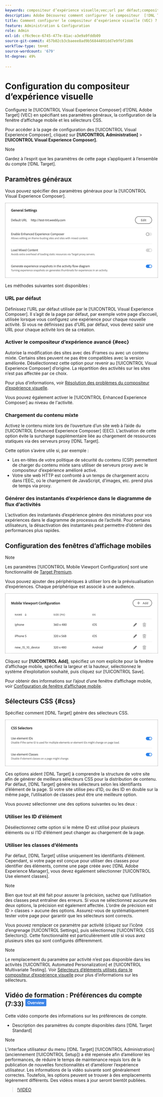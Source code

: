 ```yaml
---
keywords: compositeur d’expérience visuelle;vec;url par défaut;compositeur d’expérience amélioré;eec;contenu mixte;instantanés d’expérience;fenêtre d’affichage mobile;css;sélecteurs css
description: Adobe Découvrez comment configurer le compositeur  [!DNL Target] ’expérience visuelle (VEC) en spécifiant ses paramètres généraux, la configuration des fenêtres d’affichage mobiles et les sélecteurs CSS.
title: Comment configurer le compositeur d’expérience visuelle (VEC) ?
feature: Administration & Configuration
role: Admin
exl-id: cf6c9ece-6745-477e-81ac-a3e9a9fddb09
source-git-commit: 457b02cb3cbaeee8ad9b56844891dd7e9f6f2d86
workflow-type: tm+mt
source-wordcount: '679'
ht-degree: 49%

---
```


# Configuration du compositeur d’expérience visuelle

Configurez le [!UICONTROL Visual Experience Composer] d’[!DNL Adobe Target] (VEC) en spécifiant ses paramètres généraux, la configuration de la fenêtre d’affichage mobile et les sélecteurs CSS.

Pour accéder à la page de configuration des [!UICONTROL Visual Experience Composer], cliquez sur **[!UICONTROL Administration]** > **[!UICONTROL Visual Experience Composer].**

>[!NOTE]
>
>Gardez à l’esprit que les paramètres de cette page s’appliquent à l’ensemble du compte [!DNL Target].

## Paramètres généraux

Vous pouvez spécifier des paramètres généraux pour la [!UICONTROL Visual Experience Composer].

![Section Paramètres généraux](/help/main/administrating-target/assets/general-settings.png)

Les méthodes suivantes sont disponibles :

### URL par défaut

Définissez l’URL par défaut utilisée par le [!UICONTROL Visual Experience Composer]. Il s’agit de la page par défaut, par exemple votre page d’accueil, utilisée lorsque vous configurez une expérience pour chaque nouvelle activité. Si vous ne définissez pas d’URL par défaut, vous devez saisir une URL pour chaque activité lors de sa création.

### Activer le compositeur d’expérience avancé {#eec}

Autorise la modification des sites avec des iFrames ou avec un contenu mixte. Certains sites peuvent ne pas être compatibles avec la version améliorée. Désélectionnez cette option pour revenir au [!UICONTROL Visual Experience Composer] d’origine. La répartition des activités sur les sites n’est pas affectée par ce choix.

Pour plus d’informations, voir [Résolution des problèmes du compositeur d’expérience visuelle](/help/main/c-experiences/c-visual-experience-composer/r-troubleshoot-composer/troubleshoot-composer.md).

Vous pouvez également activer le [!UICONTROL Enhanced Experience Composer] au niveau de l&#39;activité.

### Chargement du contenu mixte

Activez le contenu mixte lors de l’ouverture d’un site web à l’aide du [!UICONTROL Enhanced Experience Composer] (EEC). L’activation de cette option évite la surcharge supplémentaire liée au chargement de ressources statiques via des serveurs proxy [!DNL Target].

Cette option s’avère utile si, par exemple :

* Les en-têtes de votre politique de sécurité du contenu (CSP) permettent de charger du contenu mixte sans utiliser de serveurs proxy avec le compositeur d’expérience amélioré activé.
* Votre site web HTTP est confronté à un temps de chargement accru dans l’EEC, où le chargement de JavaScript, d’images, etc. prend plus de temps via proxy.

### Générer des instantanés d’expérience dans le diagramme de flux d’activités

L’activation des instantanés d’expérience génère des miniatures pour vos expériences dans le diagramme de processus de l’activité. Pour certains utilisateurs, la désactivation des instantanés peut permettre d’obtenir des performances plus rapides.

## Configuration des fenêtres d’affichage mobiles 

>[!NOTE]
>
>Les paramètres [!UICONTROL Mobile Viewport Configuration] sont une fonctionnalité de [Target Premium](/help/main/c-intro/intro.md#premium).


Vous pouvez ajouter des périphériques à utiliser lors de la prévisualisation d’expériences. Chaque périphérique est associé à une audience.

![Section Configuration de la fenêtre d’affichage mobile](/help/main/administrating-target/assets/mobile-viewport-configuration.png)

Cliquez sur **[!UICONTROL Add]**, spécifiez un nom explicite pour la fenêtre d’affichage mobile, spécifiez la largeur et la hauteur, sélectionnez le système d’exploitation souhaité, puis cliquez sur [!UICONTROL Save].

Pour obtenir des informations sur l’ajout d’une fenêtre d’affichage mobile, voir [Configuration de fenêtre d’affichage mobile](/help/main/c-experiences/c-visual-experience-composer/mobile-viewports.md).

## Sélecteurs CSS {#css}

Spécifiez comment [!DNL Target] génère des sélecteurs CSS.

![Section Sélecteurs CSS](/help/main/administrating-target/assets/css-selectors.png)

Ces options aident [!DNL Target] à comprendre la structure de votre site afin de générer de meilleurs sélecteurs CSS pour la distribution de contenu. Par défaut, [!DNL Target] génère les sélecteurs selon les identifiants d’élément de la page. Si votre site utilise peu d’ID, ou des ID en double sur la même page, l’utilisation de classes peut être une meilleure option.

Vous pouvez sélectionner une des options suivantes ou les deux :

### Utiliser les ID d’élément

Désélectionnez cette option si le même ID est utilisé pour plusieurs éléments ou si l’ID d’élément peut changer au chargement de la page.

### Utiliser les classes d’éléments

Par défaut, [!DNL Target] utilise uniquement les identifiants d’élément. Cependant, si votre page est conçue pour utiliser des classes pour identifier des éléments, comme une page créée avec [!DNL Adobe Experience Manager], vous devez également sélectionner [!UICONTROL Use element classes].

>[!NOTE]
>
>Bien que tout ait été fait pour assurer la précision, sachez que l’utilisation des classes peut entraîner des erreurs. Si vous ne sélectionnez aucune des deux options, la précision est également affectée. L’ordre de précision est ID > classes > aucune des options. Assurez-vous de systématiquement tester votre page pour garantir que les sélecteurs sont corrects.

Vous pouvez remplacer ce paramètre par activité (cliquez sur l’icône d’engrenage [!UICONTROL Settings], puis sélectionnez [!UICONTROL CSS Selectors]). Cette fonctionnalité est particulièrement utile si vous avez plusieurs sites qui sont configurés différemment.

>[!NOTE]
>
>Le remplacement du paramètre par activité n’est pas disponible dans les activités [!UICONTROL Automated Personalization] et [!UICONTROL Multivariate Testing].  Voir [Sélecteurs d’éléments utilisés dans le compositeur d’expérience visuelle](/help/main/c-experiences/c-visual-experience-composer/vec-selectors.md) pour plus d’informations sur les sélecteurs.

## Vidéo de formation : Préférences du compte (7:33) ![Badge d’aperçu](/help/main/assets/overview.png)

Cette vidéo comporte des informations sur les préférences de compte.

* Description des paramètres du compte disponibles dans [!DNL Target Standard]

>[!NOTE]
>
>L’interface utilisateur du menu [!DNL Target] [!UICONTROL Administration] (anciennement [!UICONTROL Setup]) a été repensée afin d’améliorer les performances, de réduire le temps de maintenance requis lors de la publication de nouvelles fonctionnalités et d’améliorer l’expérience utilisateur. Les informations de la vidéo suivante sont généralement correctes. Toutefois, les options peuvent se trouver à des emplacements légèrement différents. Des vidéos mises à jour seront bientôt publiées.

>[!VIDEO](https://video.tv.adobe.com/v/17379)

